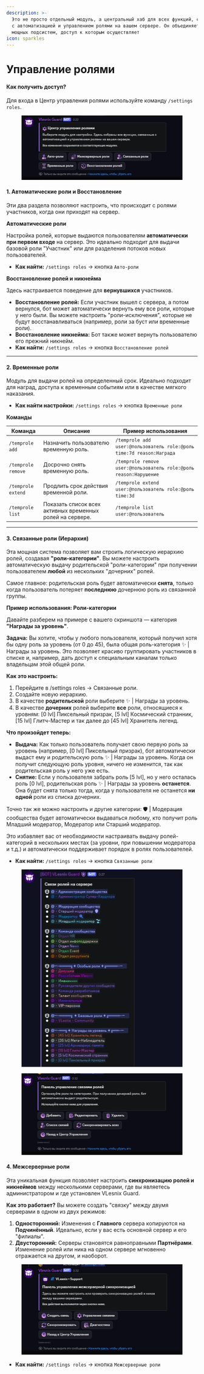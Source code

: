 ```yaml
---
description: >-
  Это не просто отдельный модуль, а центральный хаб для всех функций, связанных
  с автоматизацией и управлением ролями на вашем сервере. Он объединяет пять
  мощных подсистем, доступ к которым осуществляет
icon: sparkles
---
```


# Управление ролями

#### Как получить доступ?

Для входа в Центр управления ролями используйте команду `/settings roles`.

<figure><img src="../.gitbook/assets/image (2).png" alt=""><figcaption></figcaption></figure>

#### 1. Автоматические роли и Восстановление

Эти два раздела позволяют настроить, что происходит с ролями участников, когда они приходят на сервер.

**Автоматические роли**

Настройка ролей, которые выдаются пользователям **автоматически при первом входе** на сервер. Это идеально подходит для выдачи базовой роли "Участник" или для разделения потоков новых пользователей.

* **Как найти:** `/settings roles` -> кнопка `Авто-роли`

**Восстановление ролей и никнейма**

Здесь настраивается поведение для **вернувшихся** участников.

* **Восстановление ролей:** Если участник вышел с сервера, а потом вернулся, бот может автоматически вернуть ему все роли, которые у него были. Вы можете настроить "роли-исключения", которые не будут восстанавливаться (например, роли за буст или временные роли).
* **Восстановление никнейма:** Бот также может вернуть пользователю его прежний никнейм.
* **Как найти:** `/settings roles` -> кнопка `Восстановление ролей`

***

#### 2. Временные роли

Модуль для выдачи ролей на определенный срок. Идеально подходит для наград, доступа к временным событиям или в качестве мягкого наказания.

* **Как найти настройки:** `/settings roles` -> кнопка `Временные роли`



**Команды**

| Команда            | Описание                                                  | Пример использования                                                 |
| ------------------ | --------------------------------------------------------- | -------------------------------------------------------------------- |
| `/temprole add`    | Назначить пользователю временную роль.                    | `/temprole add user:@пользователь role:@роль time:7d reason:Награда` |
| `/temprole remove` | Досрочно снять временную роль.                            | `/temprole remove user:@пользователь role:@роль reason:Нарушение`    |
| `/temprole extend` | Продлить срок действия временной роли.                    | `/temprole extend user:@пользователь role:@роль time:3d`             |
| `/temprole list`   | Показать список всех активных временных ролей на сервере. | `/temprole list user:@пользователь`                                  |

***

#### 3. Связанные роли (Иерархия)

Эта мощная система позволяет вам строить логическую иерархию ролей, создавая **"роли-категории"**. Вы можете настроить автоматическую выдачу родительской "роли-категории" при получении пользователем **любой** из нескольких "дочерних" ролей.

Самое главное: родительская роль будет автоматически **снята**, только когда пользователь потеряет **последнюю** дочернюю роль из связанной группы.

**Пример использования: Роли-категории**

Давайте разберем на примере с вашего скриншота — категория **"Награды за уровень"**.

**Задача:** Вы хотите, чтобы у любого пользователя, который получил хотя бы одну роль за уровень (от 0 до 45), была общая роль-категория ✨ | Награды за уровень. Это позволяет красиво группировать участников в списке и, например, дать доступ к специальным каналам только владельцам этой общей роли.

**Как это настроить:**

1. Перейдите в /settings roles -> Связанные роли.
2. Создайте новую иерархию.
3. В качестве **родительской** роли выберите ✨ | Награды за уровень.
4. В качестве **дочерних** ролей выберите **все** роли, относящиеся к уровням: \[0 lvl] Пиксельный призрак, \[5 lvl] Космический странник, \[15 lvl] Глитч-Мастер и так далее до \[45 lvl] Хранитель легенд.

**Что произойдет теперь:**

* **Выдача:** Как только пользователь получает свою первую роль за уровень (например, \[0 lvl] Пиксельный призрак), бот автоматически выдаст ему и родительскую роль ✨ | Награды за уровень. Когда он получит следующую роль уровня, ничего не изменится, так как родительская роль у него уже есть.
* **Снятие:** Если у пользователя забрать роль \[5 lvl], но у него осталась роль \[0 lvl], родительская роль ✨ | Награды за уровень **останется**. Она будет снята только тогда, когда у пользователя не останется **ни одной** роли из списка дочерних.

Точно так же можно настроить и другие категории: 🛡️ | Модерация сообщества будет автоматически выдаваться любому, кто получит роль Младший модератор, Модератор или Старший модератор.

Это избавляет вас от необходимости настраивать выдачу ролей-категорий в нескольких местах (за уровни, при повышении модератора и т.д.) и автоматически поддерживает порядок в ролях пользователей.

* **Как найти:** `/settings roles` -> кнопка `Связанные роли`

<div><figure><img src="../.gitbook/assets/image (2) (1).png" alt=""><figcaption></figcaption></figure> <figure><img src="../.gitbook/assets/image (1).png" alt=""><figcaption></figcaption></figure></div>

#### 4. Межсерверные роли

Эта уникальная функция позволяет настроить **синхронизацию ролей и никнеймов** между несколькими серверами, где вы являетесь администратором и где установлен VLesnix Guard.

**Как это работает?** Вы можете создать "связку" между двумя серверами в одном из двух режимов:

1. **Односторонний:** Изменения с **Главного** сервера копируются на **Подчинённый**. Идеально, если у вас есть основной сервер и его "филиалы".
2. **Двусторонний:** Серверы становятся равноправными **Партнёрами**. Изменение ролей или ника на одном сервере мгновенно отражается на другом, и наоборот.

<figure><img src="../.gitbook/assets/image (1) (1).png" alt=""><figcaption></figcaption></figure>

* **Как найти:** `/settings roles` -> кнопка `Межсерверные роли`
